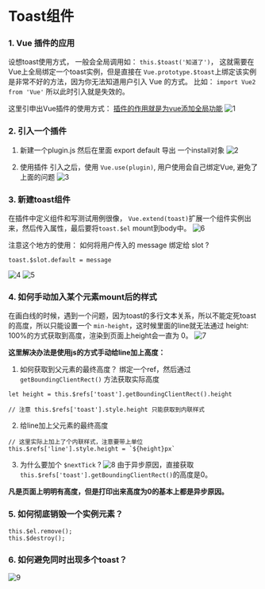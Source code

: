 # Toast组件

### 1. Vue 插件的应用
设想toast使用方式， 一般会全局调用如： `this.$toast('知道了')`， 这就需要在Vue上全局绑定一个toast实例，但是直接在 `Vue.prototype.$toast`上绑定该实例是非常不好的方法，因为你无法知道用户引入 Vue 的方式。
比如： `import Vue2 from 'Vue'` 所以此时引入就是失效的。

这里引申出Vue插件的使用方式：
[插件的作用就是为vue添加全局功能]('https://cn.vuejs.org/v2/guide/plugins.html')
![1](./1插件.png)


### 2. 引入一个插件
1. 新建一个plugin.js 然后在里面 export default 导出 一个install对象
![2](./2新建一个插件.png)

2. 使用插件
引入之后，使用 `Vue.use(plugin)`, 用户使用会自己绑定Vue, 避免了上面的问题
![3](./3使用插件.png)


### 3. 新建toast组件
在插件中定义组件和写测试用例很像， `Vue.extend(toast)`扩展一个组件实例出来，然后传入属性，最后要将`toast.$el` mount到body中。
![6](./6.png)

注意这个地方的使用： 
如何将用户传入的 message 绑定给 slot ?

```
toast.$slot.default = message
```
![4](./4.png)
![5](./5.png)


### 4. 如何手动加入某个元素mount后的样式
在画白线的时候，遇到一个问题，因为toast的多行文本关系，所以不能定死toast的高度，所以只能设置一个 `min-height`，这时候里面的line就无法通过 height: 100%的方式获取到高度，渲染到页面上height会一直为 0。
![7](./7.png)

**这里解决办法是使用js的方式手动给line加上高度：**
1. 如何获取到父元素的最终高度？
绑定一个ref，然后通过 `getBoundingClientRect()` 方法获取实际高度
```
let height = this.$refs['toast'].getBoundingClientRect().height

// 注意 this.$refs['toast'].style.height 只能获取到内联样式
```

2. 给line加上父元素的最终高度
```
// 这里实际上加上了个内联样式，注意要带上单位
this.$refs['line'].style.height = `${height}px`
```
3. 为什么要加个 `$nextTick` ?
![8](./8.png)
由于异步原因，直接获取`this.$refs['toast'].getBoundingClientRect()`的高度是0。

**凡是页面上明明有高度，但是打印出来高度为0的基本上都是异步原因。**


### 5. 如何彻底销毁一个实例元素？
```
this.$el.remove();
this.$destroy();
```

### 6. 如何避免同时出现多个toast？
![9](./9.png)